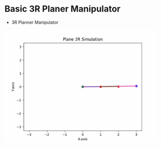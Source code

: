# Basic 3R Planer Manipulator

- 3R Planner Manipulator

![](https://github.com/Nachiket497/Manipulator/blob/main/Basic_3R_Planer_Manipulator/3R_planer.gif)
